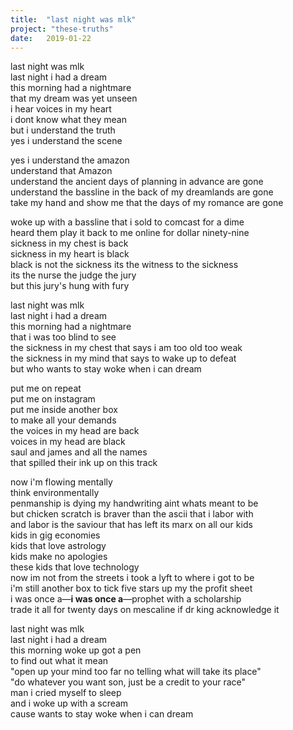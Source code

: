 ```yaml
---
title:  "last night was mlk"
project: "these-truths"
date:   2019-01-22
---
```


last night was mlk  
last night i had a dream  
this morning had a nightmare  
that my dream was yet unseen  
i hear voices in my heart  
i dont know what they mean  
but i understand the truth  
yes i understand the scene  

yes i understand the amazon  
understand that Amazon  
understand the ancient days of planning in advance are gone  
understand the bassline in the back of my dreamlands are gone  
take my hand and show me that the days of my romance are gone  

woke up with a bassline that i sold to comcast for a dime  
heard them play it back to me online for dollar ninety-nine  
sickness in my chest is back  
sickness in my heart is black  
black is not the sickness its the witness to the sickness  
its the nurse the judge the jury  
but this jury's hung with fury  

last night was mlk  
last night i had a dream  
this morning had a nightmare  
that i was too blind to see  
the sickness in my chest that says i am too old too weak  
the sickness in my mind that says to wake up to defeat  
but who wants to stay woke when i can dream  

put me on repeat  
put me on instagram  
put me inside another box  
to make all your demands  
the voices in my head are back  
voices in my head are black  
saul and james and all the names  
that spilled their ink up on this track  

now i'm flowing mentally  
think environmentally  
penmanship is dying my handwriting aint whats meant to be  
but chicken scratch is braver than the ascii that i labor with  
and labor is the saviour that has left its marx on all our kids  
kids in gig economies  
kids that love astrology  
kids make no apologies  
these kids that love technology  
now im not from the streets i took a lyft to where i got to be  
i'm still another box to tick five stars up my the profit sheet  
i was once a—**i was once a**—prophet with a scholarship  
trade it all for twenty days on mescaline if dr king acknowledge it  

last night was mlk  
last night i had a dream  
this morning woke up got a pen  
to find out what it mean  
"open up your mind too far no telling what will take its place"  
"do whatever you want son, just be a credit to your race"  
man i cried myself to sleep  
and i woke up with a scream  
cause wants to stay woke when i can dream  
